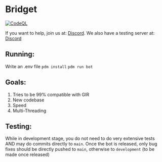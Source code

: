 # Bridget
[![CodeQL](https://github.com/palera1n/bot-rewrite/actions/workflows/codeql.yml/badge.svg)](https://github.com/palera1n/bot-rewrite/actions/workflows/codeql.yml)

If you want to help, join us at: [Discord](https://discord.gg/palera1n). We also have a testing server at: [Discord](https://discord.gg/55A4Xjc9RW)

## Running:
Write an .env file
```pdm install```
```pdm run bot```

## Goals:
1. Tries to be 99% compatible with GIR
2. New codebase
3. Speed
4. Multi-Threading

## Testing:
While in development stage, you do not need to do very extensive tests AND may do commits directly to `main`. Once the bot is released, only bug fixes should be directly pushed to `main`, otherwise to `development` (to be made once released)
